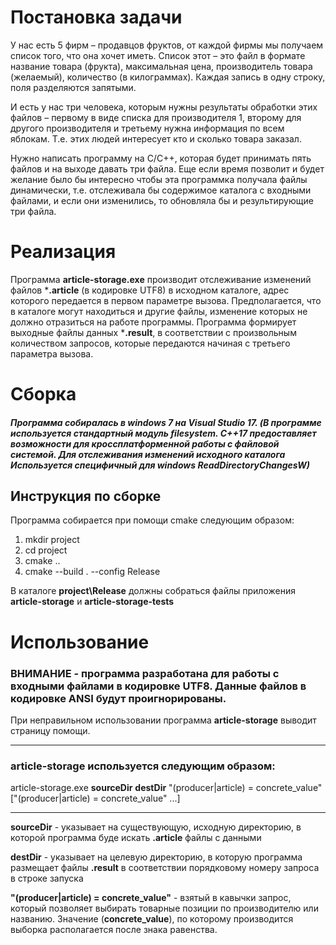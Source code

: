 # Постановка задачи

У нас есть 5 фирм – продавцов фруктов, от каждой фирмы мы получаем список того, что она хочет иметь. Список этот – это файл в формате название товара (фрукта), максимальная цена, производитель товара (желаемый), количество (в килограммах). Каждая запись в одну строку, поля разделяются запятыми.

И есть у нас три человека, которым нужны результаты обработки этих файлов – первому в виде списка для производителя 1, второму для другого производителя и третьему нужна информация по всем яблокам. Т.е. этих людей интересует кто и сколько товара заказал.

Нужно написать программу на С/С++, которая будет принимать пять файлов и на выходе давать три файла. Еще если время позволит и будет желание было бы интересно чтобы эта программка получала файлы динамически, т.е. отслеживала бы содержимое каталога с входными файлами, и если они изменились, то обновляла бы и результирующие три файла.

# Реализация

Программа **article-storage.exe** производит отслеживание изменений файлов ***.article** (в кодировке UTF8) в исходном каталоге, адрес которого передается в первом параметре вызова. Предполагается, что в каталоге могут находиться и другие файлы, изменение которых не должно отразиться на работе программы. Программа формирует выходные файлы данных ***.result**, в соответствии с произвольным количеством запросов, которые передаются начиная с третьего параметра вызова.

# Сборка

##### Программа собиралась в windows 7 на Visual Studio 17. (В программе используется стандартный модуль filesystem. C++17 предоставляет возможности для кроссплатформенной работы с файловой системой. Для отслеживания изменений исходного каталога Используется специфичный для windows _ReadDirectoryChangesW_)

## Инструкция по сборке

Программа собирается при помощи cmake следующим образом:

1. mkdir project
2. cd project
2. cmake ..
4. cmake --build . --config Release

В каталоге **project\Release** должны собраться файлы приложения **article-storage** и **article-storage-tests**

# Использование

### ВНИМАНИЕ - программа разработана для работы с входными файлами в кодировке UTF8. Данные файлов в кодировке ANSI будут проигнорированы.

При неправильном использовании программа **article-storage** выводит страницу помощи.

---
### **article-storage** используется следующим образом:

article-storage.exe **sourceDir** **destDir** "(producer|article) = concrete_value" ["(producer|article) = concrete_value" ...]

---

**sourceDir** - указывает на существующую, исходную директорию, в которой программа буде искать **.article** файлы с данными

**destDir** - указывает на целевую директорию, в которую программа размещает файлы **.result** в соответствии порядковому номеру запроса в строке запуска

**"(producer|article) = concrete_value"** - взятый в кавычки запрос, который позволяет выбирать товарные позиции по производителю или названию. Значение (**concrete_value**), по которому производится выборка располагается после знака равенства.






